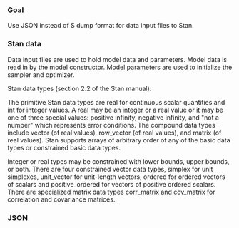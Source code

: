 ### Goal

Use JSON instead of S dump format for data input files to Stan.

### Stan data

Data input files are used to hold model data and parameters.
Model data is read in by the model constructor.
Model parameters are used to initialize the sampler and optimizer.

Stan data types (section 2.2 of the Stan manual):

The primitive Stan data types are real for continuous scalar quantities and int for integer values. 
A real may be an integer or a real value or it may be one of three special values: positive infinity, negative infinity, and "not a number" which represents error conditions.  The compound data types include vector (of real values), row_vector (of real values), and matrix (of real values).  Stan supports arrays of arbitrary order of any of the basic data types or constrained basic data types.




Integer or real types may be constrained with lower bounds, upper bounds, or both. There are four constrained vector data types, simplex for unit simplexes, unit_vector for unit-length vectors, ordered for ordered vectors of scalars and positive_ordered for vectors of positive ordered scalars. There are specialized matrix data types corr_matrix and cov_matrix for correlation and covariance matrices.

### JSON



